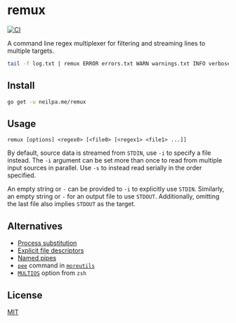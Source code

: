 # remux

[![CI](https://github.com/neilpa/remux/workflows/CI/badge.svg)](https://github.com/neilpa/remux/actions/)

A command line regex multiplexer for filtering and streaming lines to multiple targets.

```sh
tail -f log.txt | remux ERROR errors.txt WARN warnings.txt INFO verbose.txt
```

## Install

```sh
go get -u neilpa.me/remux
```

## Usage

```
remux [options] <regex0> [<file0> [<regex1> <file1> ...]]
```

By default, source data is streamed from `STDIN`, use `-i` to specify a file instead. The `-i` argument can be set more than once to read from multiple input sources in parallel. Use `-s` to instead read serially in the order specified.

An empty string or `-` can be provided to `-i` to explicitly use `STDIN`. Similarly, an empty string or `-` for an output file to use `STDOUT`. Additionally, omitting the last file also implies `STDOUT` as the target.

## Alternatives

* [Process substitution](https://unix.stackexchange.com/a/43536)
* [Explicit file descriptors](https://unix.stackexchange.com/a/43536)
* [Named pipes](https://unix.stackexchange.com/a/43536)
* [`pee`](https://linux.die.net/man/1/pee) command in [`moreutils`](https://packages.debian.org/en/sid/moreutils)
* [`MULTIOS`](http://zsh.sourceforge.net/Doc/Release/Redirection.html#Multios) option from `zsh`

## License

[MIT](LICENSE)
